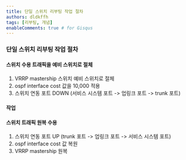 ```yaml
---
title: 단일 스위치 리부팅 작업 절차
authors: dldkffh
tags: [리부팅, 개념]
enableComments: true # for Gisqus
---
```


### 단일 스위치 리부팅 작업 절차

#### 스위치 수용 트래픽을 예비 스위치로 절체

1. VRRP mastership 스위치 예비 스위치로 절체
2. ospf interface cost 값을 10,000 적용
3. 스위치 연동 포트 DOWN (서비스 시스템 포트 -> 업링크 포트 -> trunk 포트)

<!--truncate-->

#### 작업

#### 스위치 트래픽 원복 수용

1. 스위치 연동 포트 UP (trunk 포트 -> 업링크 포트 -> 서비스 시스템 포트)
2. ospf interface cost 값 복원
3. VRRP mastership 원복
